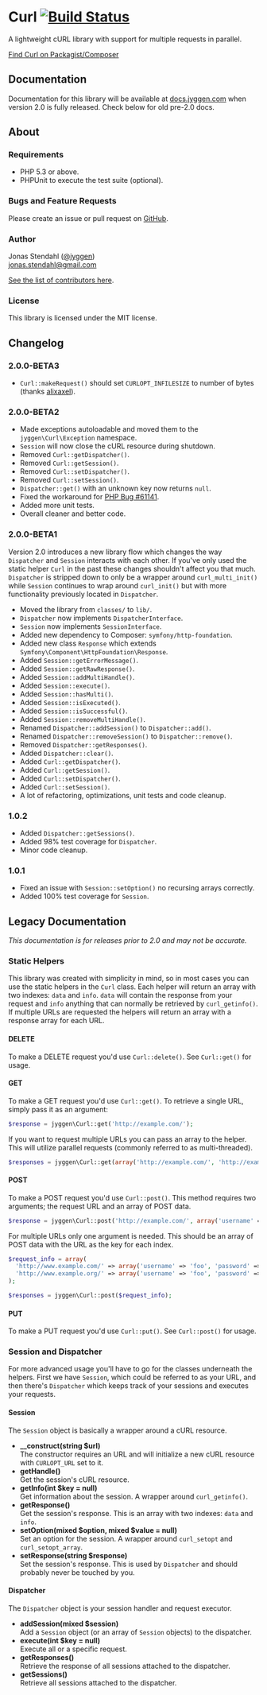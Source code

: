 # Curl [![Build Status](https://secure.travis-ci.org/jyggen/curl.png?branch=master)](https://travis-ci.org/jyggen/curl)

A lightweight cURL library with support for multiple requests in parallel.

[Find Curl on Packagist/Composer](https://packagist.org/packages/jyggen/curl)

## Documentation

Documentation for this library will be available at [docs.jyggen.com](http://docs.jyggen.com/curl) when version 2.0 is fully released. Check below for old pre-2.0 docs.

## About

### Requirements

* PHP 5.3 or above.
* PHPUnit to execute the test suite (optional).

### Bugs and Feature Requests

Please create an issue or pull request on [GitHub](https://github.com/jyggen/curl).

### Author

Jonas Stendahl ([@jyggen](http://twitter.com/jyggen))  
jonas.stendahl@gmail.com

[See the list of contributors here](https://github.com/jyggen/curl/contributors).

### License

This library is licensed under the MIT license.


## Changelog

### 2.0.0-BETA3

* `Curl::makeRequest()` should set `CURLOPT_INFILESIZE` to number of bytes (thanks [alixaxel](https://github.com/alixaxel)).

### 2.0.0-BETA2

* Made exceptions autoloadable and moved them to the `jyggen\Curl\Exception` namespace.
* `Session` will now close the cURL resource during shutdown.
* Removed `Curl::getDispatcher()`.
* Removed `Curl::getSession()`.
* Removed `Curl::setDispatcher()`.
* Removed `Curl::setSession()`.
* `Dispatcher::get()` with an unknown key now returns `null`.
* Fixed the workaround for [PHP Bug #61141](https://bugs.php.net/bug.php?id=61141).
* Added more unit tests.
* Overall cleaner and better code.

### 2.0.0-BETA1

Version 2.0 introduces a new library flow which changes the way `Dispatcher` and `Session` interacts with each other. If you've only used the static helper `Curl` in the past these changes shouldn't affect you that much. `Dispatcher` is stripped down to only be a wrapper around `curl_multi_init()` while `Session` continues to wrap around `curl_init()` but with more functionality previously located in `Dispatcher`.

* Moved the library from `classes/` to `lib/`.
* `Dispatcher` now implements `DispatcherInterface`.
* `Session` now implements `SessionInterface`.
* Added new dependency to Composer: `symfony/http-foundation`.
* Added new class `Response` which extends `Symfony\Component\HttpFoundation\Response`.
* Added `Session::getErrorMessage()`.
* Added `Session::getRawResponse()`.
* Added `Session::addMultiHandle()`.
* Added `Session::execute()`.
* Added `Session::hasMulti()`.
* Added `Session::isExecuted()`.
* Added `Session::isSuccessful()`.
* Added `Session::removeMultiHandle()`.
* Renamed `Dispatcher::addSession()` to `Dispatcher::add()`.
* Renamed `Dispatcher::removeSession()` to `Dispatcher::remove()`.
* Removed `Dispatcher::getResponses()`.
* Added `Dispatcher::clear()`.
* Added `Curl::getDispatcher()`.
* Added `Curl::getSession()`.
* Added `Curl::setDispatcher()`.
* Added `Curl::setSession()`.
* A lot of refactoring, optimizations, unit tests and code cleanup.

### 1.0.2

* Added `Dispatcher::getSessions()`.
* Added 98% test coverage for `Dispatcher`.
* Minor code cleanup.

### 1.0.1
* Fixed an issue with `Session::setOption()` no recursing arrays correctly.
* Added 100% test coverage for `Session`.

## Legacy Documentation

*This documentation is for releases prior to 2.0 and may not be accurate.*

### Static Helpers

This library was created with simplicity in mind, so in most cases you can use the static helpers in the `Curl` class. Each helper will return an array with two indexes: `data` and `info`. `data` will contain the response from your request and `info` anything that can normally be retrieved by `curl_getinfo()`. If multiple URLs are requested the helpers will return an array with a response array for each URL.

#### DELETE

To make a DELETE request you'd use `Curl::delete()`. See `Curl::get()` for usage.

#### GET

To make a GET request you'd use `Curl::get()`. To retrieve a single URL, simply pass it as an argument:

```php
$response = jyggen\Curl::get('http://example.com/');
```

If you want to request multiple URLs you can pass an array to the helper. This will utilize parallel requests (commonly referred to as multi-threaded).

```php
$responses = jyggen\Curl::get(array('http://example.com/', 'http://example.org/'));
```

#### POST

To make a POST request you'd use `Curl::post()`. This method requires two arguments; the request URL and an array of POST data.

```php
$response = jyggen\Curl::post('http://example.com/', array('username' => 'foo', 'password' => 'bar'));
```

For multiple URLs only one argument is needed. This should be an array of POST data with the URL as the key for each index.

```php
$request_info = array(
  'http://www.example.com/' => array('username' => 'foo', 'password' => 'bar'),
  'http://www.example.org/' => array('username' => 'foo', 'password' => 'bar')
);

$responses = jyggen\Curl::post($request_info);
```

#### PUT

To make a PUT request you'd use `Curl::put()`. See `Curl::post()` for usage.

### Session and Dispatcher

For more advanced usage you'll have to go for the classes underneath the helpers. First we have `Session`, which could be referred to as your URL, and then there's `Dispatcher` which keeps track of your sessions and executes your requests.

#### Session

The `Session` object is basically a wrapper around a cURL resource.

* __\_\_construct(string $url)__  
The constructor requires an URL and will initialize a new cURL resource with `CURLOPT_URL` set to it.
* __getHandle()__  
Get the session's cURL resource.
* __getInfo(int $key = null)__  
Get information about the session. A wrapper around `curl_getinfo()`.
* __getResponse()__  
Get the session's response. This is an array with two indexes: `data` and `info`.
* __setOption(mixed $option, mixed $value = null)__  
Set an option for the session. A wrapper around `curl_setopt` and `curl_setopt_array`.
* __setResponse(string $response)__  
Set the session's response. This is used by `Dispatcher` and should probably never be touched by you.


#### Dispatcher

The `Dispatcher` object is your session handler and request executor.

* __addSession(mixed $session)__  
Add a `Session` object (or an array of `Session` objects) to the dispatcher.
* __execute(int $key = null)__  
Execute all or a specific request.
* __getResponses()__  
Retrieve the response of all sessions attached to the dispatcher.
* __getSessions()__  
Retrieve all sessions attached to the dispatcher.